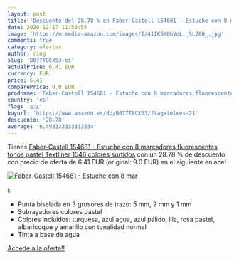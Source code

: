 ```yaml
---
layout: post
title: 'Descuento del 28.78 % en Faber-Castell 154681 - Estuche con 8 mar'
date: 2020-12-17 11:50:54
image: 'https://m.media-amazon.com/images/I/41IKSK0bVqL._SL200_.jpg'
comments: true
category: ofertas
author: ring
slug: 'B077T8CX53-es'
actualPrice: 6.41 EUR
currency: EUR
price: 6.41
comparePrice: 9.0 EUR
prodname: 'Faber-Castell 154681 - Estuche con 8 marcadores fluorescentes tonos pastel Textliner 1546  colores surtidos'
country: 'es'
flag: '🇪🇸'
buyurl: 'https://www.amazon.es/dp/B077T8CX53/?tag=tolees-21'
descuento: '28.78'
average: '6.493333333333334'
---
```


Tienes [Faber-Castell 154681 - Estuche con 8 marcadores fluorescentes tonos pastel Textliner 1546  colores surtidos](https://www.amazon.es/dp/B077T8CX53/?tag=tolees-21) con un 28.78 % de descuento con precio de oferta de 6.41 EUR (original: 9.0 EUR) en el siguiente enlace!

[![Faber-Castell 154681 - Estuche con 8 mar](https://m.media-amazon.com/images/I/41IKSK0bVqL._SL200_.jpg)](https://www.amazon.es/dp/B077T8CX53/?tag=tolees-21)

ℹ️:

- Punta biselada en 3 grosores de trazo: 5 mm, 2 mm y 1 mm
- Subrayadores colores pastel
- Colores incluidos: turquesa, azul agua, azul pálido, lila, rosa pastel, albaricoque y amarillo con tonalidad normal
- Tinta a base de agua

[Accede a la oferta!!](https://www.amazon.es/dp/B077T8CX53/?tag=tolees-21)
